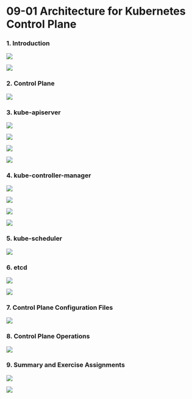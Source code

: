 
# 09-01 Architecture for Kubernetes Control Plane


### 1. Introduction


![](images/step-1.png)



![](images/step-2.png)


### 2. Control Plane


![](images/step-4.png)


### 3. kube-apiserver


![](images/step-6.png)



![](images/step-7.png)



![](images/step-8.png)



![](images/step-9.png)


### 4. kube-controller-manager


![](images/step-11.png)



![](images/step-12.png)



![](images/step-13.png)



![](images/step-14.png)


### 5. kube-scheduler


![](images/step-16.png)


### 6. etcd


![](images/step-18.png)



![](images/step-19.png)


### 7. Control Plane Configuration Files


![](images/step-21.png)


### 8. Control Plane Operations


![](images/step-23.png)


### 9. Summary and Exercise Assignments


![](images/step-25.png)



![](images/step-26.png)



